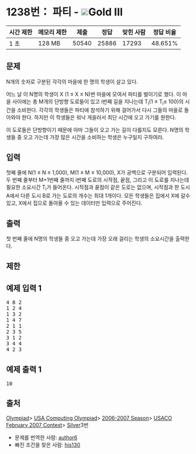 # 1238번： 파티 - <img src="https://static.solved.ac/tier_small/13.svg" style="height:20px" />Gold III


| 시간 제한 | 메모리 제한 | 제출 | 정답 | 맞힌 사람 | 정답 비율 |
| --- | --- | --- | --- | --- | --- |
| 1 초 | 128 MB | 50540 | 25886 | 17293 | 48.651% |


## 문제


N개의 숫자로 구분된 각각의 마을에 한 명의 학생이 살고 있다.

어느 날 이 N명의 학생이 X (1 ≤ X ≤ N)번 마을에 모여서 파티를 벌이기로 했다. 이 마을 사이에는 총 M개의 단방향 도로들이 있고 i번째 길을 지나는데 T<sub>i</sub>(1 ≤ T<sub>i</sub>≤ 100)의 시간을 소비한다.
각각의 학생들은 파티에 참석하기 위해 걸어가서 다시 그들의 마을로 돌아와야 한다. 하지만 이 학생들은 워낙 게을러서 최단 시간에 오고 가기를 원한다.

이 도로들은 단방향이기 때문에 아마 그들이 오고 가는 길이 다를지도 모른다. N명의 학생들 중 오고 가는데 가장 많은 시간을 소비하는 학생은 누구일지 구하여라.




## 입력


첫째 줄에 N(1 ≤ N ≤ 1,000), M(1 ≤ M ≤ 10,000), X가 공백으로 구분되어 입력된다. 두 번째 줄부터 M+1번째 줄까지 i번째 도로의 시작점, 끝점, 그리고 이 도로를 지나는데 필요한 소요시간 T<sub>i</sub>가 들어온다. 시작점과 끝점이 같은 도로는 없으며, 시작점과 한 도시 A에서 다른 도시 B로 가는 도로의 개수는 최대 1개이다.
모든 학생들은 집에서 X에 갈수 있고, X에서 집으로 돌아올 수 있는 데이터만 입력으로 주어진다.




## 출력


첫 번째 줄에 N명의 학생들 중 오고 가는데 가장 오래 걸리는 학생의 소요시간을 출력한다.




## 제한




## 예제 입력 1


<pre>4 8 2
1 2 4
1 3 2
1 4 7
2 1 1
2 3 5
3 1 2
3 4 4
4 2 3
</pre>


## 예제 출력 1


<pre>10
</pre>






## 출처


[Olympiad](/category/2)> [USA Computing Olympiad](/category/106)> [2006-2007 Season](/category/155)> [USACO February 2007 Contest](/category/160)> [Silver](/category/detail/704)3번
- 문제를 번역한 사람: [author6](/user/author6)
- 빠진 조건을 찾은 사람: [his130](/user/his130)




